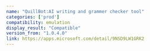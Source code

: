 ```yaml
---
name: "QuillBot:AI writing and grammer checker tool"
categories: ['prod']
compatibility: emulation
display_result: "Compatible"
version_from: "1.0.4.0"
link: https://apps.microsoft.com/detail/9NSD9LW1GRK2
---
```

